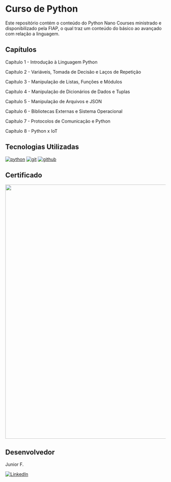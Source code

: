 # Curso de Python

Este repositório contém o conteúdo do Python Nano Courses ministrado e disponibilizado pela FIAP, o qual traz um conteúdo do básico ao avançado com relação a linguagem.

## Capítulos
Capítulo 1 - Introdução à Linguagem Python

Capítulo 2 - Variáveis, Tomada de Decisão e Laços de Repetição

Capítulo 3 - Manipulação de Listas, Funções e Módulos

Capítulo 4 - Manipulação de Dicionários de Dados e Tuplas

Capítulo 5 - Manipulação de Arquivos e JSON

Capítulo 6 - Bibliotecas Externas e Sistema Operacional

Capítulo 7 - Protocolos de Comunicação e Python

Capítulo 8 - Python x IoT

##  Tecnologias Utilizadas

<div style="display: inline_block">
  <a href="#" title="Python"><img  alt="python" src="https://img.shields.io/badge/python-3670A0?style=for-the-badge&logo=python&logoColor=ffdd54" /></a>
  <a href="#" title="Git"><img alt="git" src="https://img.shields.io/badge/GIT-E44C30?style=for-the-badge&logo=git&logoColor=white"></a>
  <a href="#" title="GitHub"><img alt="github" src="https://img.shields.io/badge/GitHub-100000?style=for-the-badge&logo=github&logoColor=white"></a>
</div>

## Certificado

<div align="center">
<img src='https://github.com/juniorfacin/meus_projetos_python/assets/129279398/20d9a069-1e5a-4bcb-9634-f8ba35a70dd0' width = 800px/>
</div>

## Desenvolvedor

Junior F.

<div style="display: inline_block">
  <a href="https://www.linkedin.com/in/osmarjosefacinjr" target="_blank" title="LinkedIn"><img loading="lazy" src="https://img.shields.io/badge/-LinkedIn-%230077B5?style=for-the-badge&logo=linkedin&logoColor=white" alt="LinkedIn"></a>
</div>

